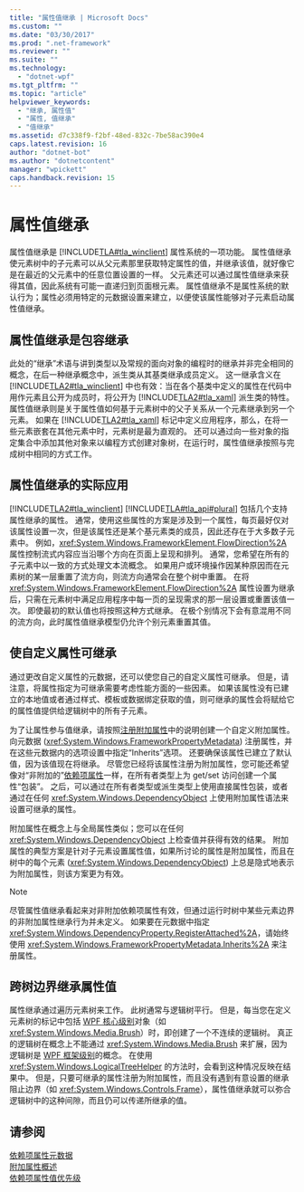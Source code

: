 ```yaml
---
title: "属性值继承 | Microsoft Docs"
ms.custom: ""
ms.date: "03/30/2017"
ms.prod: ".net-framework"
ms.reviewer: ""
ms.suite: ""
ms.technology: 
  - "dotnet-wpf"
ms.tgt_pltfrm: ""
ms.topic: "article"
helpviewer_keywords: 
  - "继承, 属性值"
  - "属性, 值继承"
  - "值继承"
ms.assetid: d7c338f9-f2bf-48ed-832c-7be58ac390e4
caps.latest.revision: 16
author: "dotnet-bot"
ms.author: "dotnetcontent"
manager: "wpickett"
caps.handback.revision: 15
---
```

# 属性值继承
属性值继承是 [!INCLUDE[TLA#tla_winclient](../../../../includes/tlasharptla-winclient-md.md)] 属性系统的一项功能。  属性值继承使元素树中的子元素可以从父元素那里获取特定属性的值，并继承该值，就好像它是在最近的父元素中的任意位置设置的一样。  父元素还可以通过属性值继承来获得其值，因此系统有可能一直递归到页面根元素。  属性值继承不是属性系统的默认行为；属性必须用特定的元数据设置来建立，以便使该属性能够对子元素启动属性值继承。  
  
   
  
<a name="Property_Value_Inheritance_is_Containment_Inheritance"></a>   
## 属性值继承是包容继承  
 此处的“继承”术语与讲到类型以及常规的面向对象的编程时的继承并非完全相同的概念，在后一种继承概念中，派生类从其基类继承成员定义。  这一继承含义在 [!INCLUDE[TLA2#tla_winclient](../../../../includes/tla2sharptla-winclient-md.md)] 中也有效：当在各个基类中定义的属性在代码中用作元素且公开为成员时，将公开为 [!INCLUDE[TLA2#tla_xaml](../../../../includes/tla2sharptla-xaml-md.md)] 派生类的特性。  属性值继承则是关于属性值如何基于元素树中的父子关系从一个元素继承到另一个元素。  如果在 [!INCLUDE[TLA2#tla_xaml](../../../../includes/tla2sharptla-xaml-md.md)] 标记中定义应用程序，那么，在将一些元素嵌套在其他元素中时，元素树是最为直观的。  还可以通过向一些对象的指定集合中添加其他对象来以编程方式创建对象树，在运行时，属性值继承按照与完成树中相同的方式工作。  
  
<a name="Practical_Applications_of_Property_Value_Inheritance"></a>   
## 属性值继承的实际应用  
 [!INCLUDE[TLA2#tla_winclient](../../../../includes/tla2sharptla-winclient-md.md)] [!INCLUDE[TLA#tla_api#plural](../../../../includes/tlasharptla-apisharpplural-md.md)] 包括几个支持属性继承的属性。  通常，使用这些属性的方案是涉及到一个属性，每页最好仅对该属性设置一次，但是该属性还是某个基元素类的成员，因此还存在于大多数子元素中。  例如，<xref:System.Windows.FrameworkElement.FlowDirection%2A> 属性控制流式内容应当沿哪个方向在页面上呈现和排列。  通常，您希望在所有的子元素中以一致的方式处理文本流概念。  如果用户或环境操作因某种原因而在元素树的某一层重置了流方向，则流方向通常会在整个树中重置。  在将 <xref:System.Windows.FrameworkElement.FlowDirection%2A> 属性设置为继承后，只需在元素树中满足应用程序中每一页的呈现需求的那一层设置或重置该值一次。  即使最初的默认值也将按照这种方式继承。  在极个别情况下会有意混用不同的流方向，此时属性值继承模型仍允许个别元素重置其值。  
  
<a name="Making_a_Custom_Property_Inheritable"></a>   
## 使自定义属性可继承  
 通过更改自定义属性的元数据，还可以使您自己的自定义属性可继承。  但是，请注意，将属性指定为可继承需要考虑性能方面的一些因素。  如果该属性没有已建立的本地值或者通过样式、模板或数据绑定获取的值，则可继承的属性会将赋给它的属性值提供给逻辑树中的所有子元素。  
  
 为了让属性参与值继承，请按照[注册附加属性](../../../../docs/framework/wpf/advanced/how-to-register-an-attached-property.md)中的说明创建一个自定义附加属性。  向元数据 \(<xref:System.Windows.FrameworkPropertyMetadata>\) 注册属性，并在这些元数据内的选项设置中指定“Inherits”选项。  还要确保该属性已建立了默认值，因为该值现在将继承。  尽管您已经将该属性注册为附加属性，您可能还希望像对“非附加的”[依赖项属性](GTMT)一样，在所有者类型上为 get\/set 访问创建一个属性“包装”。  之后，可以通过在所有者类型或派生类型上使用直接属性包装，或者通过在任何 <xref:System.Windows.DependencyObject> 上使用附加属性语法来设置可继承的属性。  
  
 附加属性在概念上与全局属性类似；您可以在任何 <xref:System.Windows.DependencyObject> 上检查值并获得有效的结果。  附加属性的典型方案是针对子元素设置属性值，如果所讨论的属性是附加属性，而且在树中的每个元素 \(<xref:System.Windows.DependencyObject>\) 上总是隐式地表示为附加属性，则该方案更为有效。  
  
> [!NOTE]
>  尽管属性值继承看起来对非附加依赖项属性有效，但通过运行时树中某些元素边界的非附加属性继承行为并未定义。  如果要在元数据中指定 <xref:System.Windows.DependencyProperty.RegisterAttached%2A>，请始终使用 <xref:System.Windows.FrameworkPropertyMetadata.Inherits%2A> 来注册属性。  
  
<a name="InheritanceContext"></a>   
## 跨树边界继承属性值  
 属性继承通过遍历元素树来工作。  此树通常与逻辑树平行。  但是，每当您在定义元素树的标记中包括 [WPF 核心级别](GTMT)对象（如 <xref:System.Windows.Media.Brush>）时，即创建了一个不连续的逻辑树。  真正的逻辑树在概念上不能通过 <xref:System.Windows.Media.Brush> 来扩展，因为逻辑树是 [WPF 框架级别](GTMT)的概念。  在使用 <xref:System.Windows.LogicalTreeHelper> 的方法时，会看到这种情况反映在结果中。  但是，只要可继承的属性注册为附加属性，而且没有遇到有意设置的继承阻止边界（如 <xref:System.Windows.Controls.Frame>），属性值继承就可以弥合逻辑树中的这种间隙，而且仍可以传递所继承的值。  
  
## 请参阅  
 [依赖项属性元数据](../../../../docs/framework/wpf/advanced/dependency-property-metadata.md)   
 [附加属性概述](../../../../docs/framework/wpf/advanced/attached-properties-overview.md)   
 [依赖项属性值优先级](../../../../docs/framework/wpf/advanced/dependency-property-value-precedence.md)